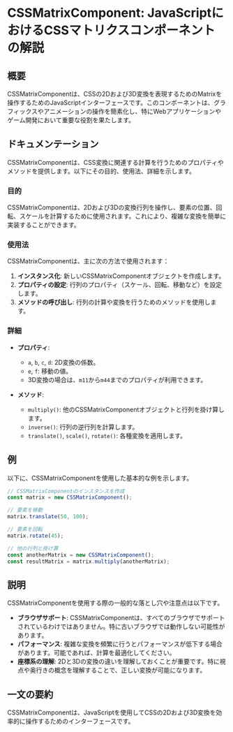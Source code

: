 <!--
Meta Description: # CSSMatrixComponent: JavaScriptにおけるCSSマトリクスコンポーネントの解説 ## 概要 CSSMatrixComponentは、CSSの2Dおよび3D変換を表現するためのMatrixを操作するためのJavaScriptインターフェースです。このコンポーネントは、グラ...
Meta Keywords: cssmatrixcomponentは, matrix, cssmatrixcomponent, const, 使用法
-->

# CSSMatrixComponent: JavaScriptにおけるCSSマトリクスコンポーネントの解説

## 概要
CSSMatrixComponentは、CSSの2Dおよび3D変換を表現するためのMatrixを操作するためのJavaScriptインターフェースです。このコンポーネントは、グラフィックスやアニメーションの操作を簡素化し、特にWebアプリケーションやゲーム開発において重要な役割を果たします。

## ドキュメンテーション
CSSMatrixComponentは、CSS変換に関連する計算を行うためのプロパティやメソッドを提供します。以下にその目的、使用法、詳細を示します。

### 目的
CSSMatrixComponentは、2Dおよび3Dの変換行列を操作し、要素の位置、回転、スケールを計算するために使用されます。これにより、複雑な変換を簡単に実装することができます。

### 使用法
CSSMatrixComponentは、主に次の方法で使用されます：

1. **インスタンス化**: 新しいCSSMatrixComponentオブジェクトを作成します。
2. **プロパティの設定**: 行列のプロパティ（スケール、回転、移動など）を設定します。
3. **メソッドの呼び出し**: 行列の計算や変換を行うためのメソッドを使用します。

### 詳細
- **プロパティ**:
  - `a`, `b`, `c`, `d`: 2D変換の係数。
  - `e`, `f`: 移動の値。
  - 3D変換の場合は、`m11`から`m44`までのプロパティが利用できます。

- **メソッド**:
  - `multiply()`: 他のCSSMatrixComponentオブジェクトと行列を掛け算します。
  - `inverse()`: 行列の逆行列を計算します。
  - `translate()`, `scale()`, `rotate()`: 各種変換を適用します。

## 例
以下に、CSSMatrixComponentを使用した基本的な例を示します。

```javascript
// CSSMatrixComponentのインスタンスを作成
const matrix = new CSSMatrixComponent();

// 要素を移動
matrix.translate(50, 100);

// 要素を回転
matrix.rotate(45);

// 他の行列と掛け算
const anotherMatrix = new CSSMatrixComponent();
const resultMatrix = matrix.multiply(anotherMatrix);
```

## 説明
CSSMatrixComponentを使用する際の一般的な落とし穴や注意点は以下です。

- **ブラウザサポート**: CSSMatrixComponentは、すべてのブラウザでサポートされているわけではありません。特に古いブラウザでは動作しない可能性があります。
- **パフォーマンス**: 複雑な変換を頻繁に行うとパフォーマンスが低下する場合があります。可能であれば、計算を最適化してください。
- **座標系の理解**: 2Dと3Dの変換の違いを理解しておくことが重要です。特に視点や奥行きの概念を理解することで、正しい変換が可能になります。

## 一文の要約
CSSMatrixComponentは、JavaScriptを使用してCSSの2Dおよび3D変換を効率的に操作するためのインターフェースです。